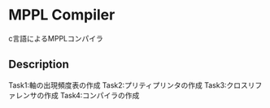 MPPL Compiler
====
c言語によるMPPLコンパイラ

## Description
Task1:軸の出現頻度表の作成
Task2:プリティプリンタの作成
Task3:クロスリファレンサの作成
Task4:コンパイラの作成
